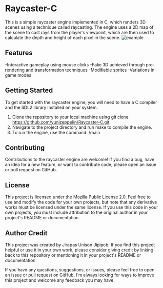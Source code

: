 # Raycaster-C
This is a simple raycaster engine implemented in C, which renders 3D scenes using a technique called raycasting. The engine uses a 2D map of the scene to cast rays from the player's viewpoint, which are then used to calculate the depth and height of each pixel in the scene.
![example](https://user-images.githubusercontent.com/120261381/227791295-4b80ca2e-c1c8-49a2-8818-fcb84eaa7c88.gif)
## Features
-Interactive gameplay using mouse clicks
-Fake 3D achieved through pre-rendering and transformation techniques
-Modifiable sprites
-Variations in game modes
## Getting Started
To get started with the raycaster engine, you will need to have a C compiler and the SDL2 library installed on your system.

1. Clone the repository to your local machine using git clone https://github.com/yunizeppelin/Raycaster-C.git
2. Navigate to the project directory and run make to compile the engine.
3. To run the engine, use the command ./main
## Contributing
Contributions to the raycaster engine are welcome! If you find a bug, have an idea for a new feature, or want to contribute code, please open an issue or pull request on GitHub.
## License
This project is licensed under the Mozilla Public License 2.0. Feel free to use and modify the code for your own projects, but note that any derivative works must be licensed under the same license. If you use this code in your own projects, you must include attribution to the original author in your project's README or documentation.
## Author Credit
This project was created by Jirapas Unison Jipipob. If you find this project helpful or use it in your own work, please consider giving credit by linking back to this repository or mentioning it in your project's README or documentation.

If you have any questions, suggestions, or issues, please feel free to open an issue or pull request on GitHub. I'm always looking for ways to improve this project and welcome any feedback you may have.
